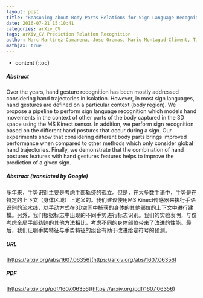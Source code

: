 ```yaml
---
layout: post
title: "Reasoning about Body-Parts Relations for Sign Language Recognition"
date: 2016-07-21 15:10:41
categories: arXiv_CV
tags: arXiv_CV Prediction Relation Recognition
author: Marc Martínez-Camarena, Jose Oramas, Mario Montagud-Climent, Tinne Tuytelaars
mathjax: true
---
```


* content
{:toc}

##### Abstract
Over the years, hand gesture recognition has been mostly addressed considering hand trajectories in isolation. However, in most sign languages, hand gestures are defined on a particular context (body region). We propose a pipeline to perform sign language recognition which models hand movements in the context of other parts of the body captured in the 3D space using the MS Kinect sensor. In addition, we perform sign recognition based on the different hand postures that occur during a sign. Our experiments show that considering different body parts brings improved performance when compared to other methods which only consider global hand trajectories. Finally, we demonstrate that the combination of hand postures features with hand gestures features helps to improve the prediction of a given sign.

##### Abstract (translated by Google)
多年来，手势识别主要是考虑手部轨迹的孤立。但是，在大多数手语中，手势是在特定的上下文（身体区域）上定义的。我们建议使用MS Kinect传感器来执行手语识别的流水线，以手动方式在3D空间中捕获的身体的其他部位的上下文中进行建模。另外，我们根据标志中出现的不同手势进行标志识别。我们的实验表明，与仅考虑全局手部轨迹的其他方法相比，考虑不同的身体部位带来了改进的性能。最后，我们证明手势特征与手势特征的组合有助于改进给定符号的预测。

##### URL
[https://arxiv.org/abs/1607.06356](https://arxiv.org/abs/1607.06356)

##### PDF
[https://arxiv.org/pdf/1607.06356](https://arxiv.org/pdf/1607.06356)

